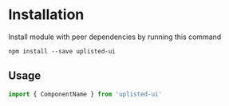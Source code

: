 # Installation

Install module with peer dependencies by running this command
```
npm install --save uplisted-ui
```

## Usage 
```jsx harmony
import { ComponentName } from 'uplisted-ui'
```
